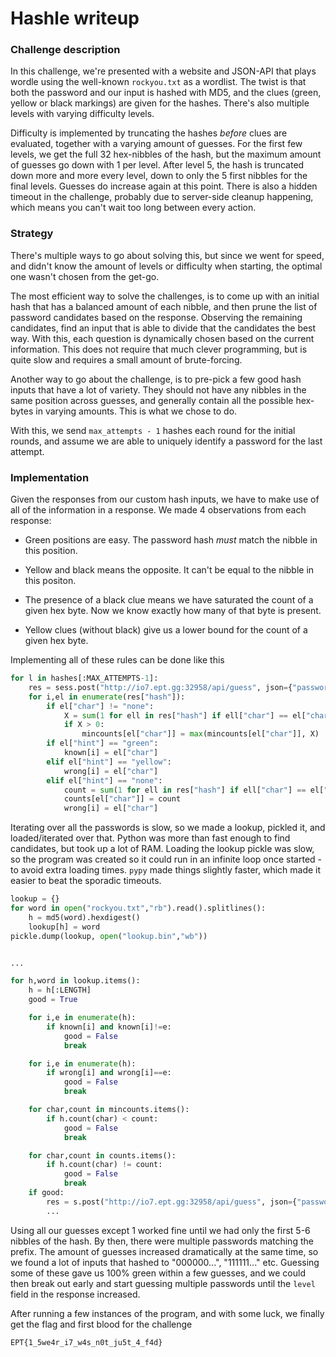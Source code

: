 # Hashle writeup

### Challenge description

In this challenge, we're presented with a website and JSON-API that plays wordle using the well-known `rockyou.txt` as a wordlist. The twist is that both the password and our input is hashed with MD5, and the clues (green, yellow or black markings) are given for the hashes. There's also multiple levels with varying difficulty levels.

Difficulty is implemented by truncating the hashes *before* clues are evaluated, together with a varying amount of guesses. For the first few levels, we get the full 32 hex-nibbles of the hash, but the maximum amount of guesses go down with 1 per level. After level 5, the hash is truncated down more and more every level, down to only the 5 first nibbles for the final levels. Guesses do increase again at this point. There is also a hidden timeout in the challenge, probably due to server-side cleanup happening, which means you can't wait too long between every action.

### Strategy

There's multiple ways to go about solving this, but since we went for speed, and didn't know the amount of levels or difficulty when starting, the optimal one wasn't chosen from the get-go.

The most efficient way to solve the challenges, is to come up with an initial hash that has a balanced amount of each nibble, and then prune the list of password candidates based on the response. Observing the remaining candidates, find an input that is able to divide that the candidates the best way. With this, each question is dynamically chosen based on the current information. This does not require that much clever programming, but is quite slow and requires a small amount of brute-forcing.

Another way to go about the challenge, is to pre-pick a few good hash inputs that have a lot of variety. They should not have any nibbles in the same position across guesses, and generally contain all the possible hex-bytes in varying amounts. This is what we chose to do.

With this, we send `max_attempts - 1` hashes each round for the initial rounds, and assume we are able to uniquely identify a password for the last attempt.

### Implementation

Given the responses from our custom hash inputs, we have to make use of all of the information in a response. We made 4 observations from each response:

- Green positions are easy. The password hash *must* match the nibble in this position.

- Yellow and black means the opposite. It can't be equal to the nibble in this positon.

- The presence of a black clue means we have saturated the count of a given hex byte. Now we know exactly how many of that byte is present.

- Yellow clues (without black) give us a lower bound for the count of a given hex byte.

Implementing all of these rules can be done like this

```python
for l in hashes[:MAX_ATTEMPTS-1]:
    res = sess.post("http://io7.ept.gg:32958/api/guess", json={"password":l, "token":token}).json()
    for i,el in enumerate(res["hash"]):
        if el["char"] != "none":
            X = sum(1 for ell in res["hash"] if ell["char"] == el["char"] and ell["hint"]!="none")
            if X > 0:
                mincounts[el["char"]] = max(mincounts[el["char"]], X)
        if el["hint"] == "green":
            known[i] = el["char"]
        elif el["hint"] == "yellow":
            wrong[i] = el["char"]
        elif el["hint"] == "none":
            count = sum(1 for ell in res["hash"] if ell["char"] == el["char"] and ell["hint"]!="none")
            counts[el["char"]] = count
            wrong[i] = el["char"]
```

Iterating over all the passwords is slow, so we made a lookup, pickled it, and loaded/iterated over that. Python was more than fast enough to find candidates, but took up a lot of RAM. Loading the lookup pickle was slow, so the program was created so it could run in an infinite loop once started - to avoid extra loading times. `pypy` made things slightly faster, which made it easier to beat the sporadic timeouts.

```python
lookup = {}
for word in open("rockyou.txt","rb").read().splitlines():
    h = md5(word).hexdigest()
    lookup[h] = word
pickle.dump(lookup, open("lookup.bin","wb"))


...

for h,word in lookup.items():
    h = h[:LENGTH]
    good = True

    for i,e in enumerate(h):
        if known[i] and known[i]!=e:
            good = False
            break

    for i,e in enumerate(h):
        if wrong[i] and wrong[i]==e:
            good = False
            break

    for char,count in mincounts.items():
        if h.count(char) < count:
            good = False
            break

    for char,count in counts.items():
        if h.count(char) != count:
            good = False
            break
    if good:
        res = s.post("http://io7.ept.gg:32958/api/guess", json={"password":word.decode(), "token":token}).json()
        ...
```

Using all our guesses except 1 worked fine until we had only the first 5-6 nibbles of the hash. By then, there were multiple passwords matching the prefix. The amount of guesses increased dramatically at the same time, so we found a lot of inputs that hashed to "000000...", "111111..." etc. Guessing some of these gave us 100% green within a few guesses, and we could then break out early and start guessing multiple passwords until the `level` field in the response increased.



After running a few instances of the program, and with some luck, we finally get the flag and first blood for the challenge



`EPT{1_5we4r_i7_w4s_n0t_ju5t_4_f4d}`




